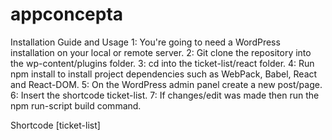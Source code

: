 # appconcepta

Installation Guide and Usage
1: You're going to need a WordPress installation on your local or remote server.
2: Git clone the repository into the wp-content/plugins folder.
3: cd into the ticket-list/react folder.
4: Run npm install to install project dependencies such as WebPack, Babel, React and React-DOM.
5: On the WordPress admin panel create a new post/page.
6: Insert the shortcode ticket-list.
7: If changes/edit was made then run the npm run-script build command.



Shortcode
[ticket-list]
